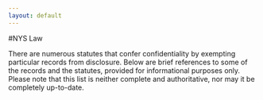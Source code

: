 ```yaml
---
layout: default
---
```


#NYS Law

There are numerous statutes that confer confidentiality by exempting particular records from disclosure.
Below are brief references to some of the records and the statutes, provided for informational purposes only. Please note that this list is neither complete and authoritative, nor may it be completely up-to-date.

<div id="laws-div"></div>
<script type="text/javascript" src="//code.jquery.com/jquery-2.1.3.min.js"></script>
<script type="text/javascript" src="//cdn.datatables.net/1.10.4/js/jquery.dataTables.min.js"></script>
<script type="text/javascript" src="js/jquery-csv.0.71.js"></script>
<link rel="stylesheet" type="text/css" href="//cdn.datatables.net/1.10.4/css/jquery.dataTables.min.css">

<script type="text/javascript">

  $( document ).ready(function() {
    $.ajax("nys-data-laws.csv", {
      success: function(returnedData, textStatus, jqXHR) {
        $("#laws-div").html('<span id="laws_count"></span><table id="laws-table_table" cellpadding="0" cellspacing="0" border="0" class="display" width="100%"></table>');
        $("#dc_table").DataTable({
          // "ajax": webUrl,   // loading data this way doesn't work. Maybe a jquery version compatability issue?
          "data": returnedData,
          "paging": false,
          "processing": true,  // only useful if DataTable's ajax handler is used
          "order": [[1, "asc"]],
          "columns": [
            {"title":"Source", "data": "Source"},
            {"title":"Law/Act", "data": "Law or Act"},
            {"title":"Section, Subsection(s)", "data": "Section, Subsection(s)"},
            {"title":"Description", "data":"Description"},
            {"title","Notes", "data": "Notes"}
          ]
            //{"title":"Title", "data": "title", "render": function(data, type, full, meta){
            //  if (full.landingPage) { return '<a href="' + full.landingPage + '" target="_new">' + data + '</a>'}
            //    else {return data}
            //  }},
        });
        $("#dc_count").text('Total items: ' + $("#dc_table").DataTable().rows()[0].length);
      },
      error: function(jqXHR, textStatus, errorThrown) {
        alert("unable to load CSV data file: " + errorThrown);
      }
  })
  
</script>
